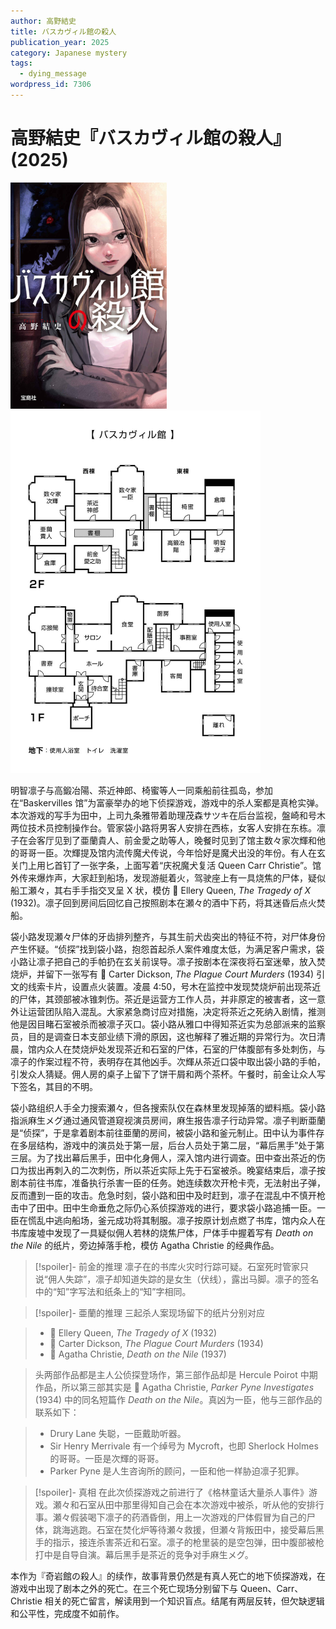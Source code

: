```yaml
---
author: 高野結史
title: バスカヴィル館の殺人
publication_year: 2025
category: Japanese mystery
tags:
  - dying_message
wordpress_id: 7306
---
```


# 高野結史『バスカヴィル館の殺人』(2025)

<img src=images/2025_cover.jpg width=250/>

<img src=images/2025_map.jpg width=400/>

明智凛子与高鍛冶陽、茶近神郎、椅蜜等人一同乘船前往孤岛，参加在“Baskervilles 馆”为富豪举办的地下侦探游戏，游戏中的杀人案都是真枪实弹。本次游戏的写手为田中，上司九条雅带着助理茂森サツキ在后台监视，盤崎和号木两位技术员控制操作台。管家袋小路将男客人安排在西栋，女客人安排在东栋。凛子在会客厅见到了亜蘭貴人、前金愛之助等人，晚餐时见到了馆主数々家次輝和他的哥哥一臣。次輝提及馆内流传魔犬传说，今年恰好是魔犬出没的年份。有人在玄关门上用匕首钉了一张字条，上面写着“庆祝魔犬复活 Queen Carr Christie”。馆外传来爆炸声，大家赶到船场，发现游艇着火，驾驶座上有一具烧焦的尸体，疑似船工瀬々，其右手手指交叉呈 X 状，模仿 📖 Ellery Queen, <i>The Tragedy of X</i> (1932)。凛子回到房间后回忆自己按照剧本在瀬々的酒中下药，将其迷昏后点火焚船。

袋小路发现瀬々尸体的牙齿排列整齐，与其生前犬齿突出的特征不符，对尸体身份产生怀疑。“侦探”找到袋小路，抱怨首起杀人案件难度太低，为满足客户需求，袋小路让凛子把自己的手帕扔在玄关前误导。凛子按剧本在深夜将石室迷晕，放入焚烧炉，并留下一张写有 📖 Carter Dickson, <i>The Plague Court Murders</i> (1934) 引文的线索卡片，设置点火装置。凌晨 4:50，号木在监控中发现焚烧炉前出现茶近的尸体，其颈部被冰锥刺伤。茶近是运营方工作人员，并非原定的被害者，这一意外让运营团队陷入混乱。大家紧急商讨应对措施，决定将茶近之死纳入剧情，推测他是因目睹石室被杀而被凛子灭口。袋小路从雅口中得知茶近实为总部派来的监察员，目的是调查日本支部业绩下滑的原因，这也解释了雅近期的异常行为。次日清晨，馆内众人在焚烧炉处发现茶近和石室的尸体，石室的尸体腹部有多处刺伤，与凛子的作案过程不符，表明存在其他凶手。次輝从茶近口袋中取出袋小路的手帕，引发众人猜疑。佣人房的桌子上留下了饼干屑和两个茶杯。午餐时，前金让众人写下签名，其目的不明。

袋小路组织人手全力搜索瀬々，但各搜索队仅在森林里发现掉落的塑料瓶。袋小路指派麻生メグ通过通风管道窥视演员房间，麻生报告凛子行动异常。凛子判断亜蘭是“侦探”，于是拿着剧本前往亜蘭的房间，被袋小路和釜元制止。田中认为事件存在多层结构，游戏中的演员处于第一层，后台人员处于第二层，“幕后黑手”处于第三层。为了找出幕后黑手，田中化身佣人，深入馆内进行调查。田中查出茶近的伤口为拔出再刺入的二次刺伤，所以茶近实际上先于石室被杀。晚宴结束后，凛子按剧本前往书库，准备执行杀害一臣的任务。她连续数次开枪卡壳，无法射出子弹，反而遭到一臣的攻击。危急时刻，袋小路和田中及时赶到，凛子在混乱中不慎开枪击中了田中。田中生命垂危之际仍心系侦探游戏的进行，要求袋小路追捕一臣。一臣在慌乱中逃向船场，釜元成功将其制服。凛子按原计划点燃了书库，馆内众人在书库废墟中发现了一具疑似佣人若林的烧焦尸体，尸体手中握着写有 <i>Death on the Nile</i> 的纸片，旁边掉落手枪，模仿 Agatha Christie 的经典作品。

> [!spoiler]- 前金的推理
> 凛子在的书库火灾时行踪可疑。石室死时管家只说“佣人失踪”，凛子却知道失踪的是女生（伏线），露出马脚。凛子的签名中的“知”字写法和纸条上的“知”字相同。

> [!spoiler]- 亜蘭的推理
> 三起杀人案现场留下的纸片分别对应

> * 📖 Ellery Queen, <i>The Tragedy of X</i> (1932)
> * 📖 Carter Dickson, <i>The Plague Court Murders</i> (1934)
> * 📖 Agatha Christie, <i>Death on the Nile</i> (1937)

> 头两部作品都是主人公侦探登场作，第三部作品却是 Hercule Poirot 中期作品，所以第三部其实是 📖 Agatha Christie, <i>Parker Pyne Investigates</i> (1934) 中的同名短篇作 <i>Death on the Nile</i>。真凶为一臣，他与三部作品的联系如下：

> * Drury Lane 失聪，一臣戴助听器。
> * Sir Henry Merrivale 有一个绰号为 Mycroft，也即 Sherlock Holmes 的哥哥。一臣是次輝的哥哥。
> * Parker Pyne 是人生咨询所的顾问，一臣和他一样胁迫凛子犯罪。

> [!spoiler]- 真相
> 在此次侦探游戏之前进行了《格林童话大量杀人事件》游戏。瀬々和石室从田中那里得知自己会在本次游戏中被杀，听从他的安排行事。瀬々假装喝下凛子的药酒昏倒，用上一次游戏的尸体假冒为自己的尸体，跳海逃跑。石室在焚化炉等待瀬々救援，但瀬々背叛田中，接受幕后黑手的指示，接连杀害茶近和石室。凛子的枪里装的是空包弹，田中腹部被枪打中是自导自演。幕后黑手是茶近的竞争对手麻生メグ。

本作为『奇岩館の殺人』的续作，故事背景仍然是有真人死亡的地下侦探游戏，在游戏中出现了剧本之外的死亡。在三个死亡现场分别留下与 Queen、Carr、Christie 相关的死亡留言，解读用到一个知识盲点。结尾有两层反转，但欠缺逻辑和公平性，完成度不如前作。
